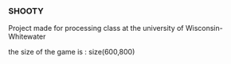 ### SHOOTY 

Project made for processing class at the university of Wisconsin- Whitewater


the size of the game is : size(600,800)

